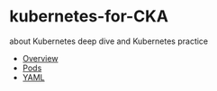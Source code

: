 # kubernetes-for-CKA
about Kubernetes deep dive and Kubernetes practice

- [Overview](./docs/overview.md)
- [Pods](./docs/pods.md)
- [YAML](./docs/yml.md)